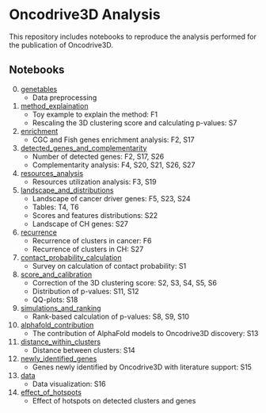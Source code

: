 # Oncodrive3D Analysis

This repository includes notebooks to reproduce the analysis performed for the publication of Oncodrive3D.

## Notebooks

0. [genetables](https://github.com/bbglab/oncodrive3d_paper/tree/main/notebooks/0.genetables/genetables.ipynb)
    - Data preprocessing
1. [method_explaination](https://github.com/bbglab/oncodrive3d_paper/tree/main/notebooks/1.method_explaination/)
    - Toy example to explain the method: F1
    - Rescaling the 3D clustering score and calculating p-values: S7
2. [enrichment](https://github.com/bbglab/oncodrive3d_paper/tree/main/notebooks/2.enrichment/enrichment.ipynb)
    - CGC and Fish genes enrichment analysis: F2, S17
3. [detected_genes_and_complementarity](https://github.com/bbglab/oncodrive3d_paper/tree/main/notebooks/3.detected_genes_and_complementarity/detected_genes_and_complementarity.ipynb)
    - Number of detected genes: F2, S17, S26
    - Complementarity analysis: F4, S20, S21, S26, S27
4. [resources_analysis](https://github.com/bbglab/oncodrive3d_paper/tree/main/notebooks/4.resources_analysis/resources_analysis.ipynb)
    - Resources utilization analysis: F3, S19
5. [landscape_and_distributions](https://github.com/bbglab/oncodrive3d_paper/tree/main/notebooks/5.landscape_and_distributions/landscape_and_distributions.ipynb)
    - Landscape of cancer driver genes: F5, S23, S24
    - Tables: T4, T6
    - Scores and features distributions: S22
    - Landscape of CH genes: S27
6. [recurrence](https://github.com/bbglab/oncodrive3d_paper/tree/main/notebooks/6.recurrence/clusters_recurrence.ipynb)
    - Recurrence of clusters in cancer: F6
    - Recurrence of clusters in CH: S27
7. [contact_probability_calculation](https://github.com/bbglab/oncodrive3d_paper/tree/main/notebooks/7.contact_probability_calculation/spherical_gaussian.ipynb)
    - Survey on calculation of contact probability: S1
8. [score_and_calibration](https://github.com/bbglab/oncodrive3d_paper/tree/main/notebooks/8.score_and_calibration/correction_and_qqplots.ipynb)
    - Correction of the 3D clustering score: S2, S3, S4, S5, S6
    - Distribution of p-values: S11, S12
    - QQ-plots: S18
9. [simulations_and_ranking](https://github.com/bbglab/oncodrive3d_paper/tree/main/notebooks/9.simulations_and_ranking/)
    - Rank-based calculation of p-values: S8, S9, S10
10. [alphafold_contribution](https://github.com/bbglab/oncodrive3d_paper/tree/main/notebooks/10.alphafold_contribution/pdb_analysis.ipynb)
    - The contribution of AlphaFold models to Oncodrive3D discovery: S13
11. [distance_within_clusters](https://github.com/bbglab/oncodrive3d_paper/tree/main/notebooks/11.distance_within_clusters/distance_analysis.ipynb)
    - Distance between clusters: S14
12. [newly_identified_genes](https://github.com/bbglab/oncodrive3d_paper/tree/main/notebooks/12.newly_identified_genes/cancer_mine.ipynb)
    - Genes newly identified by Oncodrive3D with literature support: S15
13. [data](https://github.com/bbglab/oncodrive3d_paper/tree/main/notebooks/13.data/data_visualization.ipynb)
    - Data visualization: S16
13. [effect_of_hotspots](https://github.com/bbglab/oncodrive3d_paper/tree/main/notebooks/14.effect_of_hotspots/effect_of_hotspots.ipynb)
    - Effect of hotspots on detected clusters and genes